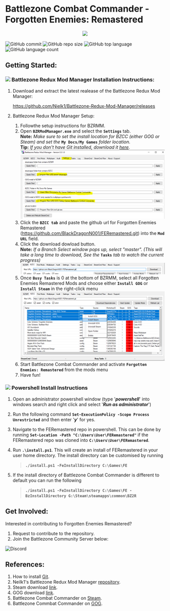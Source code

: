 # Battlezone Combat Commander - Forgotten Enemies: Remastered

<div align = "center">
<img height=425 src = "https://media.moddb.com/images/articles/1/167/166025/auto/poster.jpg">
</div>


![GitHub commit](https://img.shields.io/github/last-commit/BlackDragonN001/FERemastered?style=plastic) 
![GitHub repo size](https://img.shields.io/github/repo-size/BlackDragonN001/FERemastered)
![GitHub top language](https://img.shields.io/github/languages/top/BlackDragonN001/FERemastered) 
![GitHub language count](https://img.shields.io/github/languages/count/BlackDragonN001/FERemastered)

## Getting Started:
### <img src='https://cdn3.emoji.gg/emojis/6174-w98-computer.png' width='20'>  Battlezone Redux Mod Manager Installation Instructions:

1. Download and extract the latest realease of the Battlezone Redux Mod Manager:

	https://github.com/Nielk1/Battlezone-Redux-Mod-Manager/releases

1. Battlezone Redux Mod Manager Setup:  
    1. Followthe setup instructions for BZRMM.  
	2. Open **`BZRModManager.exe`** and select the **`Settings`** tab.   
	**Note:** _Make sure to set the install location for BZCC (either GOG or Steam) and set the_ **`My Docs/My Games`** _folder location._     
	**Tip:** _If you don't have Git installed, download it [here](https://git-scm.com/downloads)._  
	![](docs/BZRMM_Settings.PNG)
	3. Click the **`BZCC tab`** and paste the github url for Forgotten Enemies Remastered (https://github.com/BlackDragonN001/FERemastered.git) into the **`Mod URL`** field.
	4. Click the download dowload button.   
	**Note:** _If a Branch Select window pops up, select "master". (This will take a long time to download, See the_ **`Tasks`** _tab to watch the current progress)_
	![](docs/BZRMM_ModURL.PNG)
	5. Once **`Busy Tasks`** is 0 at the bottom of BZRMM, select all Forgotten Enemies Remastered Mods and choose either **`Install GOG`** or **`Install Steam`** in the right-click menu
	![](docs/BZRMM_Install.PNG)
	6. Start Battlezone Combat Commander and activate **`Forgotten Enemies: Remastered`** from the mods menu
	7. Have fun!

### <img src='https://cdn3.emoji.gg/emojis/3421-powershell.png' width='20'> Powershell Install Instructions

1. Open an administrator powershell window (type '**_powershell_**' into windows search and right click and select '**_Run as administrator_**')

1. Run the following command **`Set-ExecutionPolicy -Scope Process Unrestricted`** and then enter '**_y_**' for yes.

1. Navigate to the FERemastered repo in powershell. This can be done by running **`Set-Location -Path "C:\Users\User\FERemastered"`** if the FERemastered repo was cloned into **`C:\Users\User\FERemastered`**.

1. Run **`.\install.ps1`**. This will create an install of FERemastered in your user home directory.
The install directory can be customised by running 
	> **`./install.ps1 -FeInstallDirectory C:\Games\FE`**
1. If the install directory of Battlezone Combat Commander is different to default you can run the following 
	> **`./install.ps1 -FeInstallDirectory C:\Games\FE -BzInstallDirectory G:\Steam\steamapps\common\BZ2R`**

## Get Involved:
Interested in contributing to Forgotten Enemies Remastered?
1. Request to contribute to the repository.
2. Join the Battlezone Community Server below:   
<div href="https://www.discord.gg/battlezone-271066904284758027">
  <img alt="Discord" title="Discord" src="https://custom-icon-badges.demolab.com/badge/-Battlezone%20Community-7289da?style=for-the-badge&logoColor=white&logo=discord&labelColor=40464a"/>
</div>


## References:
1. How to install [Git](https://git-scm.com/book/en/v2/Getting-Started-Installing-Git).
2. Neilk1's Battlezone Redux Mod Manager [repository](https://github.com/Nielk1/Battlezone-Redux-Mod-Manager).
3. Steam download [link](https://store.steampowered.com/about/).
4. GOG download [link](https://www.gog.com/galaxy).
5. Battlezone Combat Commander on [Steam](https://store.steampowered.com/app/624970/Battlezone_Combat_Commander/).
6. Battlezone Commbat Commander on [GOG](https://www.gog.com/en/game/battlezone_combat_commander).

<!--
![GitHub commit](https://img.shields.io/github/last-commit/BlackDragonN001/FERemastered?style=plastic) 
![GitHub top language](https://img.shields.io/github/languages/top/BlackDragonN001/FERemastered) 
![GitHub repo size](https://img.shields.io/github/repo-size/BlackDragonN001/FERemastered)
![](https://img.shields.io/github/forks/BlackDragonN001/FERemastered?style=social) ![](https://img.shields.io/github/stars/BlackDragonN001/FERemastered?style=social) ![](https://img.shields.io/github/watchers/BlackDragonN001/FERemastered?style=social)
>